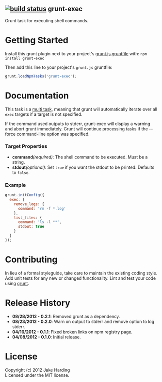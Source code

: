 [![build status](https://secure.travis-ci.org/jharding/grunt-exec.png)](http://travis-ci.org/jharding/grunt-exec)
grunt-exec
----------

Grunt task for executing shell commands.

Getting Started
===============

Install this grunt plugin next to your project's [grunt.js gruntfile][getting_started] with: `npm install grunt-exec`

Then add this line to your project's `grunt.js` gruntfile:

```javascript
grunt.loadNpmTasks('grunt-exec');
```

[grunt]: https://github.com/cowboy/grunt
[getting_started]: https://github.com/cowboy/grunt/blob/master/docs/getting_started.md

Documentation
=============

This task is a [multi task][types_of_tasks], meaning that grunt will automatically iterate over all `exec` targets if a target is not specified.

If the command used outputs to stderr, grunt-exec will display a warning and abort grunt immediately. Grunt will continue processing tasks if the --force command-line option was specified.

[types_of_tasks]: https://github.com/cowboy/grunt/blob/master/docs/types_of_tasks.md

### Target Properties

*   __command__*(required)*: The shell command to be executed. Must be a string.
*   __stdout__*(optional)*: Set `true` if you want the stdout to be printed. Defaults to `false`.

### Example

```javascript
grunt.initConfig({
  exec: {
    remove_logs: {
      command: 'rm -f *.log'
    },
    list_files: {
      command: 'ls -l **',
      stdout: true
    }
  }
});
```

Contributing
============

In lieu of a formal styleguide, take care to maintain the existing coding style. Add unit tests for any new or changed functionality. Lint and test your code using [grunt][grunt].

Release History
===============

*   __08/28/2012 - 0.2.1__: Removed grunt as a dependency.
*   __08/23/2012 - 0.2.0__: Warn on output to stderr and remove option to log stderr. 
*   __04/16/2012 - 0.1.1__: Fixed broken links on npm registry page.
*   __04/08/2012 - 0.1.0__: Initial release.

License
=======

Copyright (c) 2012 Jake Harding  
Licensed under the MIT license.
